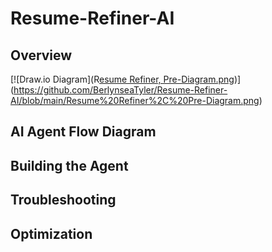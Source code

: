 # Resume-Refiner-AI

## Overview

[![Draw.io Diagram](R[esume Refiner, Pre-Diagram.png](https://github.com/BerlynseaTyler/Resume-Refiner-AI/blob/main/Resume%20Refiner%2C%20Pre-Diagram.png))](https://github.com/BerlynseaTyler/Resume-Refiner-AI/blob/main/Resume%20Refiner%2C%20Pre-Diagram.png)

## AI Agent Flow Diagram

## Building the Agent

## Troubleshooting

## Optimization 

